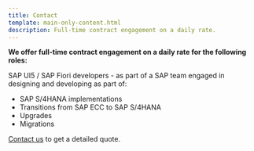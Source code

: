 ```yaml
---
title: Contact
template: main-only-content.html
description: Full-time contract engagement on a daily rate.
---
```


**We offer full-time contract engagement on a daily rate for the following roles:**

SAP UI5 / SAP Fiori developers - as part of a SAP team engaged in designing and developing as part of:

- SAP S/4HANA implementations
- Transitions from SAP ECC to SAP S/4HANA
- Upgrades
- Migrations

[Contact us](contact.md) to get a detailed quote.

